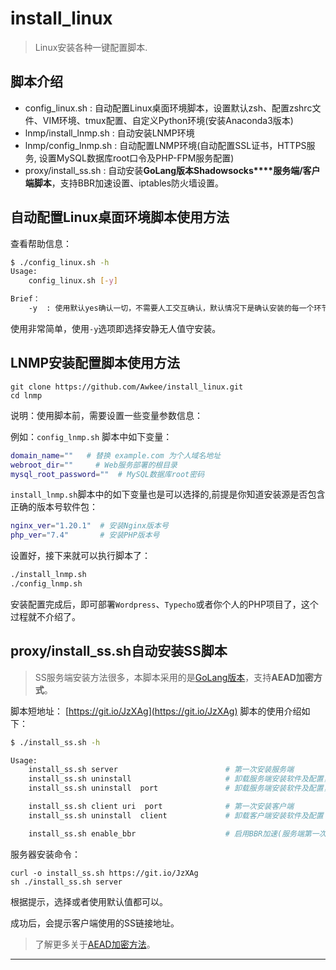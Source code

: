 # install_linux
> Linux安装各种一键配置脚本.

## 脚本介绍

- config_linux.sh : 自动配置Linux桌面环境脚本，设置默认zsh、配置zshrc文件、VIM环境、tmux配置、自定义Python环境(安装Anaconda3版本)
- lnmp/install_lnmp.sh : 自动安装LNMP环境
- lnmp/config_lnmp.sh : 自动配置LNMP环境(自动配置SSL证书，HTTPS服务, 设置MySQL数据库root口令及PHP-FPM服务配置)
- proxy/install_ss.sh  : 自动安装**GoLang版本Shadowsocks****服务端/客户端脚本**，支持BBR加速设置、iptables防火墙设置。


## 自动配置Linux桌面环境脚本使用方法

查看帮助信息：
```bash
$ ./config_linux.sh -h
Usage:
    config_linux.sh [-y]

Brief：
    -y  : 使用默认yes确认一切，不需要人工交互确认，默认情况下是确认安装的每一个环节
```
使用非常简单，使用`-y`选项即选择安静无人值守安装。




## LNMP安装配置脚本使用方法

```
git clone https://github.com/Awkee/install_linux.git
cd lnmp
```

说明：使用脚本前，需要设置一些变量参数信息：

例如：`config_lnmp.sh` 脚本中如下变量：
```bash
domain_name=""   # 替换 example.com 为个人域名地址
webroot_dir=""     # Web服务部署的根目录
mysql_root_password=""  # MySQL数据库root密码

```

`install_lnmp.sh`脚本中的如下变量也是可以选择的,前提是你知道安装源是否包含正确的版本号软件包：
```bash
nginx_ver="1.20.1"  # 安装Nginx版本号
php_ver="7.4"       # 安装PHP版本号
```

设置好，接下来就可以执行脚本了：


```bash
./install_lnmp.sh
./config_lnmp.sh
```

安装配置完成后，即可部署`Wordpress`、`Typecho`或者你个人的PHP项目了，这个过程就不介绍了。

## proxy/install_ss.sh自动安装SS脚本
> SS服务端安装方法很多，本脚本采用的是[GoLang版本](https://github.com/shadowsocks/go-shadowsocks2/releases)，支持**AEAD加密方式**。

脚本短地址： [https://git.io/JzXAg](https://git.io/JzXAg)
脚本的使用介绍如下：
```bash
$ ./install_ss.sh -h

Usage:
    install_ss.sh server                        # 第一次安装服务端
    install_ss.sh uninstall                     # 卸载服务端安装软件及配置，默认端口12345
    install_ss.sh uninstall  port               # 卸载服务端安装软件及配置，自定义端口port

    install_ss.sh client uri  port              # 第一次安装客户端
    install_ss.sh uninstall  client             # 卸载客户端安装软件及配置

    install_ss.sh enable_bbr                    # 启用BBR加速(服务端第一次安装自动开启)

```

服务器安装命令：
```
curl -o install_ss.sh https://git.io/JzXAg
sh ./install_ss.sh server
```
根据提示，选择或者使用默认值都可以。

成功后，会提示客户端使用的SS链接地址。

> 了解更多关于[AEAD加密方法](https://shadowsocks.org/en/wiki/AEAD-Ciphers.html)。


---
